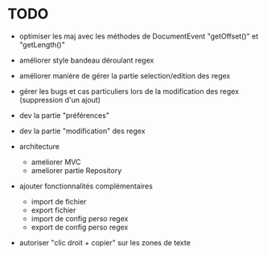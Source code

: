 # TODO

- optimiser les maj avec les méthodes de DocumentEvent "getOffset()" et "getLength()"
- améliorer style bandeau déroulant regex
- améliorer manière de gérer la partie selection/edition des regex
- gérer les bugs et cas particuliers lors de la modification des regex (suppression d'un ajout)
- dev la partie "préférences"
- dev la partie "modification" des regex

- architecture
  - ameliorer MVC
  - ameliorer partie Repository

- ajouter fonctionnalités complémentaires
  - import de fichier
  - export fichier
  - import de config perso regex
  - export de config perso regex
- autoriser "clic droit + copier" sur les zones de texte
